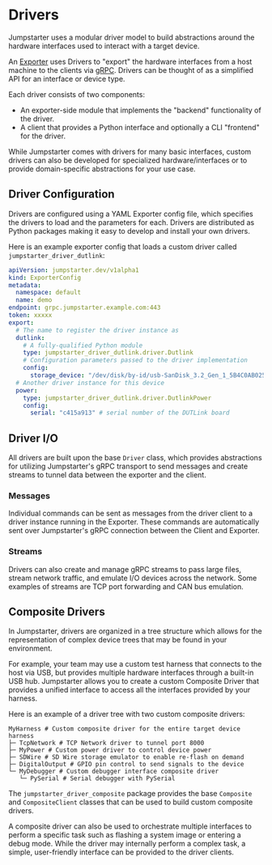 # Drivers

Jumpstarter uses a modular driver model to build abstractions around the hardware
interfaces used to interact with a target device.

An [Exporter](./exporters.md) uses Drivers to "export" the hardware interfaces
from a host machine to the clients via [gRPC](https://grpc.io/).
Drivers can be thought of as a simplified API for an interface or device type.

Each driver consists of two components:
- An exporter-side module that implements the "backend" functionality of the driver.
- A client that provides a Python interface and optionally a CLI "frontend" for the driver.

While Jumpstarter comes with drivers for many basic interfaces, custom drivers
can also be developed for specialized hardware/interfaces or to provide
domain-specific abstractions for your use case.

## Driver Configuration

Drivers are configured using a YAML Exporter config file, which specifies
the drivers to load and the parameters for each. Drivers are distributed as Python
packages making it easy to develop and install your own drivers.

Here is an example exporter config that loads a custom driver called `jumpstarter_driver_dutlink`:

```yaml
apiVersion: jumpstarter.dev/v1alpha1
kind: ExporterConfig
metadata:
  namespace: default
  name: demo
endpoint: grpc.jumpstarter.example.com:443
token: xxxxx
export:
  # The name to register the driver instance as
  dutlink:
    # A fully-qualified Python module
    type: jumpstarter_driver_dutlink.driver.Dutlink
    # Configuration parameters passed to the driver implementation
    config:
      storage_device: "/dev/disk/by-id/usb-SanDisk_3.2_Gen_1_5B4C0AB025C0-0:0"
  # Another driver instance for this device
  power:
    type: jumpstarter_driver_dutlink.driver.DutlinkPower
    config:
      serial: "c415a913" # serial number of the DUTLink board
```

## Driver I/O

All drivers are built upon the base `Driver` class, which provides abstractions
for utilizing Jumpstarter's gRPC transport to send messages and create streams
to tunnel data between the exporter and the client.

### Messages

Individual commands can be sent as messages from the driver client to a driver
instance running in the Exporter. These commands are automatically sent over
Jumpstarter's gRPC connection between the Client and Exporter.

### Streams

Drivers can also create and manage gRPC streams to pass large files, stream network
traffic, and emulate I/O devices across the network. Some examples of streams are
TCP port forwarding and CAN bus emulation.

## Composite Drivers

In Jumpstarter, drivers are organized in a tree structure which allows for the
representation of complex device trees that may be found in your environment.

For example, your team may use a custom test harness that connects to the host
via USB, but provides multiple hardware interfaces through a built-in USB hub.
Jumpstarter allows you to create a custom Composite Driver that provides a unified
interface to access all the interfaces provided by your harness.

Here is an example of a driver tree with two custom composite drivers:

```
MyHarness # Custom composite driver for the entire target device harness
├─ TcpNetwork # TCP Network driver to tunnel port 8000
├─ MyPower # Custom power driver to control device power
├─ SDWire # SD Wire storage emulator to enable re-flash on demand
├─ DigitalOutput # GPIO pin control to send signals to the device
└─ MyDebugger # Custom debugger interface composite driver
   └─ PySerial # Serial debugger with PySerial
```

The `jumpstarter_driver_composite` package provides the base `Composite` and
`CompositeClient` classes that can be used to build custom composite drivers.

A composite driver can also be used to orchestrate multiple interfaces to perform
a specific task such as flashing a system image or entering a debug mode. While
the driver may internally perform a complex task, a simple, user-friendly interface
can be provided to the driver clients.
